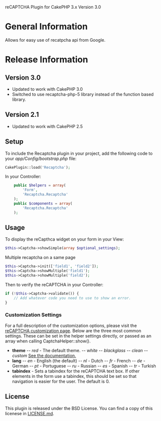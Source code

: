 reCAPTCHA Plugin for CakePHP 3.x
Version 3.0

# General Information

Allows for easy use of recatpcha api from Google.

# Release Information

## Version 3.0

- Updated to work with CakePHP 3.0
- Switched to use recaptcha-php-5 library instead of the function based library.

## Version 2.1

- Updated to work with CakePHP 2.5

## Setup

To include the Recaptcha plugin in your project, add the following code to your *app/Config/bootstrap.php* file: 

``` php
CakePlugin::load('Recaptcha');
```

In your Controller:
``` php
	public $helpers = array(
		'Form',
		'Recaptcha.Recaptcha'
	);
	public $components = array(
		'Recaptcha.Recaptcha'
	);
```

## Usage

To display the reCapthca widget on your form in your View:
``` php
$this->Captcha->showSimple(array $optional_settings);
```
Multiple recaptcha on a same page
``` php
$this->Captcha->init(['field1', 'field2']);
$this->Captcha->showMultiple('field1');
$this->Captcha->showMultiple('field2');
```
Then to verify the reCAPTCHA in your Controller:
``` php
if (!$this->Captcha->validate()) {
	// Add whatever code you need to use to show an error.
}
```

### Customization Settings

For a full description of the customization options, please visit the [reCAPTCHA customization page](https://developers.google.com/recaptcha/docs/customization).
Below are the three most common settings.  These can be set in the helper settings directly, or passed as an array when calling CaptchaHelper::show().

- **theme**
-- *red* - The default theme.
-- *white*
-- *blackglass*
-- *clean*
-- *custom* [See the documentation.](https://developers.google.com/recaptcha/docs/customization)
- **lang**
-- *en* - English (the default)
-- *nl* - Dutch
-- *fr* - French
-- *de* - German
-- *pt* - Portuguese
-- *ru* - Russian
-- *es* - Spanish
-- *tr* - Turkish
- **tabindex** - Sets a tabindex for the reCAPTCHA text box. If other elements in the form use a tabindex, this should be set so that navigation is easier for the user.  The default is 0.

## License
This plugin is released under the BSD License.  You can find a copy of this licenese in [LICENSE.md](LICENSE.md).
